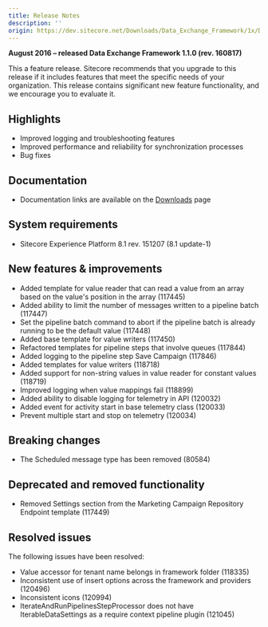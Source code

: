 ```yaml
---
title: Release Notes
description: ''
origin: https://dev.sitecore.net/Downloads/Data_Exchange_Framework/1x/Data_Exchange_Framework_11/Release_Notes
---
```


**August 2016 – released Data Exchange Framework 1.1.0 (rev. 160817)**

This a feature release. Sitecore recommends that you upgrade to this release if it includes features that meet the specific needs of your organization. This release contains significant new feature functionality, and we encourage you to evaluate it.

## Highlights

-   Improved logging and troubleshooting features
-   Improved performance and reliability for synchronization processes
-   Bug fixes

## Documentation

-   Documentation links are available on the [Downloads](/downloads/Data_Exchange_Framework/1x/Data_Exchange_Framework_11) page

## System requirements

-   Sitecore Experience Platform 8.1 rev. 151207 (8.1 update-1)

## New features & improvements

-   Added template for value reader that can read a value from an array based on the value's position in the array (117445)
-   Added ability to limit the number of messages written to a pipeline batch (117447)
-   Set the pipeline batch command to abort if the pipeline batch is already running to be the default value (117448)
-   Added base template for value writers (117450)
-   Refactored templates for pipeline steps that involve queues (117844)
-   Added logging to the pipeline step Save Campaign (117846)
-   Added templates for value writers (118718)
-   Added support for non-string values in value reader for constant values (118719)
-   Improved logging when value mappings fail (118899)
-   Added ability to disable logging for telemetry in API (120032)
-   Added event for activity start in base telemetry class (120033)
-   Prevent multiple start and stop on telemetry (120034)

## Breaking changes

-   The Scheduled message type has been removed (80584)

## Deprecated and removed functionality

-   Removed Settings section from the Marketing Campaign Repository Endpoint template (117449)

## Resolved issues

The following issues have been resolved:

-   Value accessor for tenant name belongs in framework folder (118335)
-   Inconsistent use of insert options across the framework and providers (120496)
-   Inconsistent icons (120994)
-   IterateAndRunPipelinesStepProcessor does not have IterableDataSettings as a require context pipeline plugin (121045)